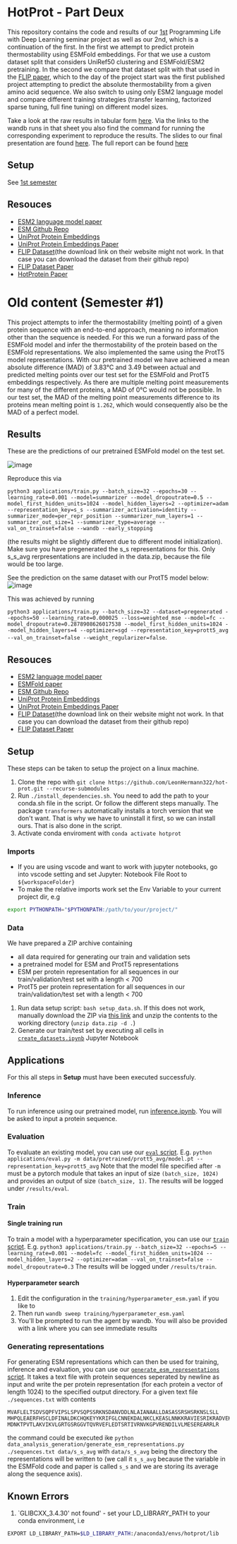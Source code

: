 # HotProt - Part Deux
This repository contains the code and results of our [1st](https://github.com/LeonHermann322/hot-prot#old-content-semester-1) Programming Life with Deep Learning seminar project as well as our 2nd, which is a continuation of the first. 
In the first we attempt to predict protein thermostability using ESMFold embeddings. For that we use a custom dataset split that considers UniRef50 clustering and ESMFold/ESM2 pretraining.
In the second we compare that dataset split with that used in the [FLIP paper](https://www.biorxiv.org/content/10.1101/2021.11.09.467890v1), which to the day of the project start was the first published project attempting to predict the absolute thermostability from a given amino acid sequence.
We also switch to using only ESM2 language model and compare different training strategies (transfer learning, factorized sparse tuning, full fine tuning) on different model sizes. 

Take a look at the raw results in tabular form [here](https://docs.google.com/spreadsheets/d/1kvQ5HTotYYzatuVbeEC3KJjxD2CT6PJnxX8xMhdWSfk/edit?usp=sharing). Via the links to the wandb runs in that sheet you also find the command for running the corresponding experiment to reproduce the results.
The slides to our final presentation are found [here](https://docs.google.com/presentation/d/1cCd-xiZBGWxurgzb5PGClt625iiL-I8Awx7vKMT44gc/edit?usp=sharing).
The full report can be found [here](XXX)

## Setup 
See [1st semester](https://github.com/LeonHermann322/hot-prot#setup-1)

## Resouces
- [ESM2 language model paper](https://www.biorxiv.org/content/10.1101/622803v4)
- [ESM Github Repo](https://github.com/facebookresearch/esm)
- [UniProt Protein Embeddings](https://www.uniprot.org/help/embeddings)
- [UniProt Protein Embeddings Paper](https://ieeexplore.ieee.org/stamp/stamp.jsp?tp=&arnumber=9477085&tag=1)
- [FLIP Dataset](https://benchmark.protein.properties/)(the download link on their website might not work. In that case you can download the dataset from their github repo)
- [FLIP Dataset Paper](https://www.nature.com/articles/s41592-020-0801-4)
- [HotProtein Paper](https://openreview.net/forum?id=YDJRFWBMNby)


# Old content (Semester #1)
This project attempts to infer the thermostability (melting point) of a given protein sequence with an end-to-end approach, meaning no information other than the sequence is needed. For this we run a forward pass of the ESMFold model and infer the thermostability of the protein based on the ESMFold representations. We also implemented the same using the ProtT5 model representations.
With our pretrained model we have achieved a mean absolute difference (MAD) of 3.83°C and 3.49 between actual and predicted melting points over our test set for the ESMFold and ProtT5 embeddings respectively. 
As there are multiple melting point measurements for many of the different proteins, a MAD of 0°C would not be possible. 
In our test set, the MAD of the melting point measurements difference to its proteins mean melting point is `1.262`, which would consequently also be the MAD of a perfect model.

## Results
These are the predictions of our pretrained ESMFold model on the test set. 

![image](assets/test_predictions_esm.png)

Reproduce this via 

`python3 applications/train.py --batch_size=32 --epochs=30 --learning_rate=0.001 --model=summarizer --model_dropoutrate=0.5 --model_first_hidden_units=1024 --model_hidden_layers=2 --optimizer=adam --representation_key=s_s --summarizer_activation=identity --summarizer_mode=per_repr_position --summarizer_num_layers=1 --summarizer_out_size=1 --summarizer_type=average --val_on_trainset=false --wandb --early_stopping` 

(the results might be slightly different due to different model initialization). Make sure you have pregenerated the s_s representations for this. Only s_s_avg rerpresentations are included in the data.zip, because the file would be too large.

See the prediction on the same dataset with our ProtT5 model below:
![image](assets/test_predictions_prott5.png)

This was achieved by running 

`python3 applications/train.py --batch_size=32 --dataset=pregenerated --epochs=50 --learning_rate=0.000025 --loss=weighted_mse --model=fc --model_dropoutrate=0.2878908626017538 --model_first_hidden_units=1024 --model_hidden_layers=4 --optimizer=sgd --representation_key=prott5_avg --val_on_trainset=false --weight_regularizer=false`.


## Resouces
- [ESM2 language model paper](https://www.biorxiv.org/content/10.1101/622803v4)
- [ESMFold paper](https://www.biorxiv.org/content/10.1101/2022.07.20.500902v2.full.pdf)
- [ESM Github Repo](https://github.com/facebookresearch/esm)
- [UniProt Protein Embeddings](https://www.uniprot.org/help/embeddings)
- [UniProt Protein Embeddings Paper](https://ieeexplore.ieee.org/stamp/stamp.jsp?tp=&arnumber=9477085&tag=1)
- [FLIP Dataset](https://benchmark.protein.properties/)(the download link on their website might not work. In that case you can download the dataset from their github repo)
- [FLIP Dataset Paper](https://www.nature.com/articles/s41592-020-0801-4)

## Setup
These steps can be taken to setup the project on a linux machine.
1. Clone the repo with `git clone https://github.com/LeonHermann322/hot-prot.git --recurse-submodules`
2. Run `./install_dependencies.sh`. You need to add the path to your conda.sh file in the script. Or follow the different steps manually. The package `transformers` automatically installs a torch version that we don't want. That is why we have to uninstall it first, so we can install ours. That is also done in the script.
3. Activate conda enviroment with `conda activate hotprot`

### Imports
- If you are using vscode and want to work with jupyter notebooks, go into vscode setting and set Jupyter: Notebook File Root to `${workspaceFolder}`
- To make the relative imports work set the Env Variable to your current project dir, e.g 
```sh
export PYTHONPATH="$PYTHONPATH:/path/to/your/project/"
```

### Data
We have prepared a ZIP archive containing 
- all data required for generating our train and validation sets 
- a pretrained model for ESM and ProtT5 representations
- ESM per protein representation for all sequences in our train/validation/test set with a length < 700
- ProtT5 per protein representation for all sequences in our train/validation/test set with a length < 700

1. Run data setup script: `bash setup_data.sh`. If this does not work, manually download the ZIP via [this link](https://drive.google.com/file/d/13g7uIYPGf45KcNRUXKzuCM_i4aibzu4X/view?usp=sharing) and unzip the contents to the working directory (`unzip data.zip -d .`)
2. Generate our train/test set by executing all cells in [`create_datasets.ipynb`](data_analysis_generation/create_datasets.ipynb) Jupyter Notebook

## Applications
For this all steps in **Setup** must have been executed successfuly.
### Inference
To run inference using our pretrained model, run [inference.ipynb](applications/inference.ipynb). You will be asked to input a protein sequence.
### Evaluation
To evaluate an existing model, you can use our [`eval` script](applications/eval.py).
E.g. `python applications/eval.py -m data/pretrained/prott5_avg/model.pt --representation_key=prott5_avg` 
Note that the model file specified after `-m` must be a pytorch module that takes an input of size `(batch_size, 1024)` and provides an output of size `(batch_size, 1)`. 
The results will be logged under `/results/eval`.
### Train
#### Single training run
To train a model with a hyperparameter specification, you can use our [`train` script](applications/train.py).
E.g. `python3 applications/train.py --batch_size=32 --epochs=5 --learning_rate=0.001 --model=fc --model_first_hidden_units=1024 --model_hidden_layers=2 --optimizer=adam --val_on_trainset=false --model_dropoutrate=0.3`
The results will be logged under `/results/train`.
#### Hyperparameter search

1. Edit the configuration in the `training/hyperparameter_esm.yaml` if you like to
2. Then run `wandb sweep training/hyperparameter_esm.yaml`
3. You'll be prompted to run the agent by wandb. You will also be provided with a link where you can see immediate results

### Generating representations
For generating ESM representations which can then be used for training, inference and evaluation, you can use our [`generate_esm_representations` script](data_analysis_generation/generate_esm_representations.py). 
It takes a text file with protein sequences seperated by newline as input and write the per protein representation (for each protein a vector of length 1024) to the specified output directory. 
For a given text file `./sequences.txt` with contents
```
MVAFLELTSDVSQPFVIPSLSPVSQPSSRKNSDANVDDLNLAIANAALLDASASSRSHSRKNSLSLL
MHPQLEAERFHSCLDFINALDKCHQKEYYKRIFGLCNNEKDALNKCLKEASLNNKKRAVIESRIKRADVEKRWKKIEEEEYGEDAILKTILDRQYAKKKQESDNDANSK
MDNKTPVTLAKVIKVLGRTGSRGGVTQVRVEFLEDTSRTIVRNVKGPVRENDILVLMESEREARRLR
```
the command could be executed ike `python data_analysis_generation/generate_esm_representations.py ./sequences.txt data/s_s_avg` with `data/s_s_avg` being the directory the representations will be written to (we call it `s_s_avg` because the variable in the ESMFold code and paper is called `s_s` and we are storing its average along the sequence axis).

## Known Errors 
1. `GLIBCXX_3.4.30' not found' - set your LD_LIBRARY_PATH to your conda environment, i.e 
```sh
EXPORT LD_LIBRARY_PATH=$LD_LIBRARY_PATH:/anaconda3/envs/hotprot/lib
```



